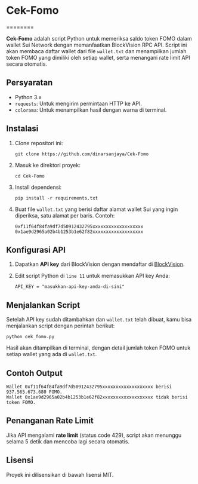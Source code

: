 # Cek-Fomo
========

**Cek-Fomo** adalah script Python untuk memeriksa saldo token FOMO dalam wallet Sui Network dengan memanfaatkan BlockVision RPC API. Script ini akan membaca daftar wallet dari file `wallet.txt` dan menampilkan jumlah token FOMO yang dimiliki oleh setiap wallet, serta menangani rate limit API secara otomatis.

Persyaratan
-----------

*   Python 3.x
*   `requests`: Untuk mengirim permintaan HTTP ke API.
*   `colorama`: Untuk menampilkan hasil dengan warna di terminal.

Instalasi
---------

1.  Clone repositori ini:
    
        git clone https://github.com/dinarsanjaya/Cek-Fomo
    
2.  Masuk ke direktori proyek:
    
        cd Cek-Fomo
    
3.  Install dependensi:
    
        pip install -r requirements.txt
    
4.  Buat file `wallet.txt` yang berisi daftar alamat wallet Sui yang ingin diperiksa, satu alamat per baris. Contoh:
    
        0xf11f64f84fa9df7d50912432795xxxxxxxxxxxxxxxxxxx
        0x1ae9d2965a02b4b1253b1e62f82xxxxxxxxxxxxxxxxxxx
    

Konfigurasi API
---------------

1.  Dapatkan **API key** dari BlockVision dengan mendaftar di [BlockVision](https://blockvision.org/).
2.  Edit script Python di `line 11` untuk memasukkan API key Anda:
    
        API_KEY = "masukkan-api-key-anda-di-sini"
    

Menjalankan Script
------------------

Setelah API key sudah ditambahkan dan `wallet.txt` telah dibuat, kamu bisa menjalankan script dengan perintah berikut:

    python cek_fomo.py

Hasil akan ditampilkan di terminal, dengan detail jumlah token FOMO untuk setiap wallet yang ada di `wallet.txt`.

Contoh Output
-------------

    Wallet 0xf11f64f84fa9df7d50912432795xxxxxxxxxxxxxxxxxxx berisi 937.565.673.680 FOMO.
    Wallet 0x1ae9d2965a02b4b1253b1e62f82xxxxxxxxxxxxxxxxxxx tidak berisi token FOMO.

Penanganan Rate Limit
---------------------

Jika API mengalami **rate limit** (status code 429), script akan menunggu selama 5 detik dan mencoba lagi secara otomatis.

Lisensi
-------

Proyek ini dilisensikan di bawah lisensi MIT.
